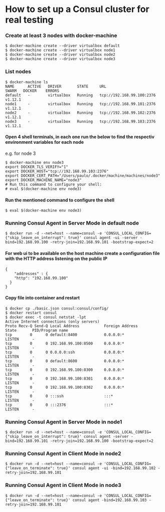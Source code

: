 # How to set up a Consul cluster for real testing

### Create at least 3 nodes with docker-machine
<!-- 2 consul servers 2 consul clients -->
```
$ docker-machine create --driver virtualbox default
$ docker-machine create --driver virtualbox node1
$ docker-machine create --driver virtualbox node2
$ docker-machine create --driver virtualbox node3
```
### List nodes
```
$ docker-machine ls
NAME      ACTIVE   DRIVER       STATE     URL                         SWARM   DOCKER    ERRORS
default   -        virtualbox   Running   tcp://192.168.99.100:2376           v1.12.1   
node1     -        virtualbox   Running   tcp://192.168.99.101:2376           v1.12.1   
node2     -        virtualbox   Running   tcp://192.168.99.102:2376           v1.12.1   
node3     -        virtualbox   Running   tcp://192.168.99.103:2376           v1.12.1
```
#### Open 4 shell terminals, in each one run the below to find the respectiv environment variables for each node
e.g. for node 3
```
$ docker-machine env node3
export DOCKER_TLS_VERIFY="1"
export DOCKER_HOST="tcp://192.168.99.103:2376"
export DOCKER_CERT_PATH="/Users/paulo/.docker/machine/machines/node3"
export DOCKER_MACHINE_NAME="node3"
# Run this command to configure your shell:
# eval $(docker-machine env node3)
```
#### Run the mentioned command to configure the shell
```
$ eval $(docker-machine env node3)
```

### Running Consul Agent in Server Mode in default node
```
$ docker run -d --net=host --name=consul -e 'CONSUL_LOCAL_CONFIG={"skip_leave_on_interrupt": true}' consul agent -ui -server -bind=192.168.99.100 -retry-join=192.168.99.101 -bootstrap-expect=2
```
#### For web ui to be available on the host machine create a configuration file with the HTTP address listening on the public IP
```
{
    "addresses" : {
    "http": "192.168.99.100"
  }
}
```
#### Copy file into container and restart
```
$ docker cp ./basic.json consul:consul/config/
$ docker restart consul
$ docker exec -t consul netstat -lpt
Active Internet connections (only servers)
Proto Recv-Q Send-Q Local Address           Foreign Address         State       PID/Program name    
tcp        0      0 default:8400            0.0.0.0:*               LISTEN      -
tcp        0      0 192.168.99.100:8500     0.0.0.0:*               LISTEN      -
tcp        0      0 0.0.0.0:ssh             0.0.0.0:*               LISTEN      -
tcp        0      0 default:8600            0.0.0.0:*               LISTEN      -
tcp        0      0 192.168.99.100:8300     0.0.0.0:*               LISTEN      -
tcp        0      0 192.168.99.100:8301     0.0.0.0:*               LISTEN      -
tcp        0      0 192.168.99.100:8302     0.0.0.0:*               LISTEN      -
tcp        0      0 :::ssh                  :::*                    LISTEN      -
tcp        0      0 :::2376                 :::*                    LISTEN      -
```

### Running Consul Agent in Server Mode in node1
```
$ docker run -d --net=host --name=consul -e 'CONSUL_LOCAL_CONFIG={"skip_leave_on_interrupt": true}' consul agent -server -bind=192.168.99.101 -retry-join=192.168.99.100 -bootstrap-expect=2
```

### Running Consul Agent in Client Mode in node2
```
$ docker run -d --net=host --name=consul -e 'CONSUL_LOCAL_CONFIG={"leave_on_terminate": true}' consul agent -ui -bind=192.168.99.102 -retry-join=192.168.99.101
```

### Running Consul Agent in Client Mode in node3
```
$ docker run -d --net=host --name=consul -e 'CONSUL_LOCAL_CONFIG={"leave_on_terminate": true}' consul agent -bind=192.168.99.103 -retry-join=192.168.99.101
```
